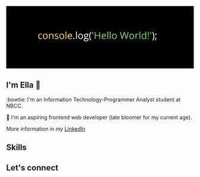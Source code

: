 <img src="https://github.com/EllaMoldez/EllaMoldez/blob/main/header-github.png">

## I'm Ella 👋
:bowtie: I'm an Information Technology-Programmer Analyst student at NBCC. 

🌱 I'm an aspiring frontend web developer (late bloomer for my current age).

More information in my [LinkedIn](https://www.linkedin.com/in/ellamoldez/)

## Skills


## Let's connect



<!--
**EllaMoldez/EllaMoldez** is a ✨ _special_ ✨ repository because its `README.md` (this file) appears on your GitHub profile.

Here are some ideas to get you started:

- 🔭 I’m currently working on ...
- 🌱 I’m currently learning ...
- 👯 I’m looking to collaborate on ...
- 🤔 I’m looking for help with ...
- 💬 Ask me about ...
- 📫 How to reach me: ...
- 😄 Pronouns: ...
- ⚡ Fun fact: ...
-->
